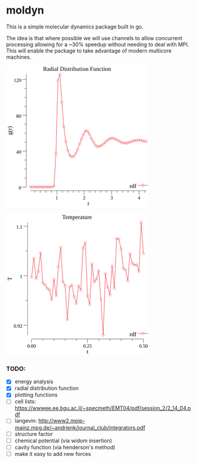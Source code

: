 # moldyn

This is a simple molecular dynamics package built in go.

The idea is that where possible we will use channels to allow concurrent processing allowing for a ~30% speedup without needing to deal with MPI. This will enable the package to take advantage of modern multicore machines.

![RDF](points.png)

![Temperature](temps.png)


### TODO:
* [x] energy analysis 
* [x] radial distribution function
* [x] plotting functions
* [ ] cell lists: https://wwwee.ee.bgu.ac.il/~specmeth/EMT04/pdf/session_2/2_14_04.pdf 
* [ ] langevin: http://www2.mpip-mainz.mpg.de/~andrienk/journal_club/integrators.pdf
* [ ] structure factor
* [ ] chemical potential (via widom insertion) 
* [ ] cavity function (via henderson's method)
* [ ] make it easy to add new forces
